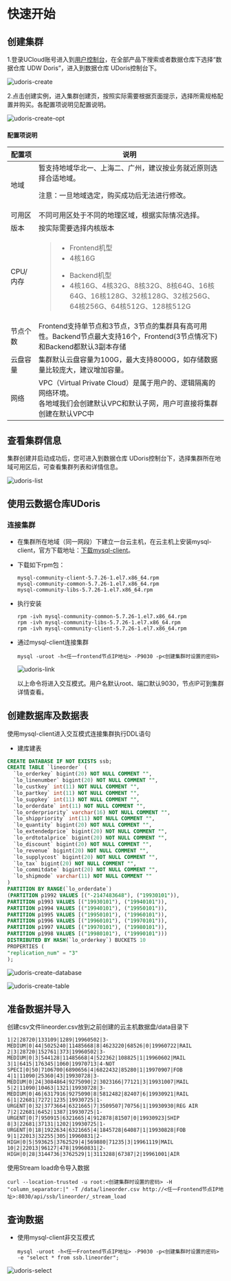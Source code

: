 # 快速开始

## 创建集群
1.登录UCloud账号进入到[用户控制台](https://passport.ucloud.cn/#login)，在全部产品下搜索或者数据仓库下选择“数据仓库 UDW Doris”，进入到数据仓库 UDoris控制台下。

![udoris-create](images/udoris-create.png)

2.点击创建实例，进入集群创建页，按照实际需要根据页面提示，选择所需规格配置并购买。各配置项说明见配置说明。

![udoris-create-opt](images/udoris-create-opt.png)

#### 配置项说明

<table>
    <thead>
    <tr>
        <th>配置项</th>
        <th>说明</th>
    </tr>
    </thead>
    <tbody>
    <tr>
        <td>地域</td>
        <td>
            暂支持地域华北一、上海二、广州，建议按业务就近原则选择合适地域。
            <p class="tip">注意：一旦地域选定，购买成功后无法进行修改。</p>
        </td>
    </tr>
    <tr>
        <td>可用区</td>
        <td>不同可用区处于不同的地理区域，根据实际情况选择。</td>
    </tr>
    <tr>
        <td>版本</td>
        <td>按实际需要选择内核版本</td>
    </tr>
    <tr>
        <td>CPU/内存</td>
        <td>
            <blockquote>
                <ul>
                    <li>Frontend机型</li>
                    <li>4核16G</li>
                </ul>
                <ul>
                    <li>Backend机型</li>
                    <li>4核16G、4核32G、8核32G、8核64G、16核64G、16核128G、32核128G、32核256G、64核256G、64核512G、128核512G</li>
                </ul>
            </blockquote>
        </td>
    </tr>
    <tr>
        <td>节点个数</td>
        <td>Frontend支持单节点和3节点，3节点的集群具有高可用性。Backend节点最大支持16个，Frontend(3节点情况下)和Backend都默认3副本存储</td>
    </tr>
    <tr>
        <td>云盘容量</td>
        <td>集群默认云盘容量为100G，最大支持8000G，如存储数据量比较庞大，建议增加容量。</td>
    </tr>
    <tr>
        <td>网络</td>
        <td>
            VPC（Virtual Private Cloud）是属于用户的、逻辑隔离的网络环境。<br />
            各地域我们会创建默认VPC和默认子网，用户可直接将集群创建在默认VPC中
        </td>
    </tr>
    </tbody>
</table>


## 查看集群信息

集群创建并启动成功后，您可进入到数据仓库 UDoris控制台下，选择集群所在地域可用区后，可查看集群列表和详情信息。

![udoris-list](images/udoris-list.png)



## 使用云数据仓库UDoris

### 连接集群

- 在集群所在地域（同一网段）下建立一台云主机，在云主机上安装mysql-client，官方下载地址：[下载mysql-client](https://dev.mysql.com/downloads/mysql/)。

- 下载如下rpm包：

  ```
  mysql-community-client-5.7.26-1.el7.x86_64.rpm
  mysql-community-common-5.7.26-1.el7.x86_64.rpm
  mysql-community-libs-5.7.26-1.el7.x86_64.rpm
  ```
  
- 执行安装

  ```shell
  rpm -ivh mysql-community-common-5.7.26-1.el7.x86_64.rpm
  rpm -ivh mysql-community-libs-5.7.26-1.el7.x86_64.rpm
  rpm -ivh mysql-community-client-5.7.26-1.el7.x86_64.rpm
  ```

- 通过mysql-client连接集群

  ```shell
  mysql -uroot -h<任一frontend节点IP地址> -P9030 -p<创建集群时设置的密码>
  ```

  ![udoris-link](images/udoris-link.png)

  以上命令将进入交互模式。用户名默认root、端口默认9030，节点IP可到集群详情查看。

## 创建数据库及数据表

使用mysql-client进入交互模式连接集群执行DDL语句

- 建库建表

```sql
CREATE DATABASE IF NOT EXISTS ssb;
CREATE TABLE `lineorder` (
  `lo_orderkey` bigint(20) NOT NULL COMMENT "",
  `lo_linenumber` bigint(20) NOT NULL COMMENT "",
  `lo_custkey` int(11) NOT NULL COMMENT "",
  `lo_partkey` int(11) NOT NULL COMMENT "",
  `lo_suppkey` int(11) NOT NULL COMMENT "",
  `lo_orderdate` int(11) NOT NULL COMMENT "",
  `lo_orderpriority` varchar(16) NOT NULL COMMENT "",
  `lo_shippriority` int(11) NOT NULL COMMENT "",
  `lo_quantity` bigint(20) NOT NULL COMMENT "",
  `lo_extendedprice` bigint(20) NOT NULL COMMENT "",
  `lo_ordtotalprice` bigint(20) NOT NULL COMMENT "",
  `lo_discount` bigint(20) NOT NULL COMMENT "",
  `lo_revenue` bigint(20) NOT NULL COMMENT "",
  `lo_supplycost` bigint(20) NOT NULL COMMENT "",
  `lo_tax` bigint(20) NOT NULL COMMENT "",
  `lo_commitdate` bigint(20) NOT NULL COMMENT "",
  `lo_shipmode` varchar(11) NOT NULL COMMENT ""
)
PARTITION BY RANGE(`lo_orderdate`)
(PARTITION p1992 VALUES [("-2147483648"), ("19930101")),
PARTITION p1993 VALUES [("19930101"), ("19940101")),
PARTITION p1994 VALUES [("19940101"), ("19950101")),
PARTITION p1995 VALUES [("19950101"), ("19960101")),
PARTITION p1996 VALUES [("19960101"), ("19970101")),
PARTITION p1997 VALUES [("19970101"), ("19980101")),
PARTITION p1998 VALUES [("19980101"), ("19990101")))
DISTRIBUTED BY HASH(`lo_orderkey`) BUCKETS 10
PROPERTIES (
"replication_num" = "3"
);
```

![udoris-create-database](images/udoris-create-database.png)

![udoris-create-table](images/udoris-create-table.png)



## 准备数据并导入

创建csv文件lineorder.csv放到之前创建的云主机数据盘/data目录下

```
1|2|28720|133109|1289|19960502|3-MEDIUM|0|44|5025240|11485668|8|4623220|68526|0|19960722|RAIL
2|3|28720|152761|373|19960502|3-MEDIUM|0|3|544128|11485668|4|522362|108825|1|19960602|MAIL
3|1|6415|176345|1060|19970713|4-NOT SPECI|0|50|7106700|6890656|4|6822432|85280|1|19970907|FOB
4|1|11090|25360|43|19930728|3-MEDIUM|0|24|3084864|9275090|2|3023166|77121|3|19931007|MAIL
5|2|11090|10463|1321|19930728|3-MEDIUM|0|46|6317916|9275090|8|5812482|82407|6|19930921|RAIL
6|1|22681|7272|1235|19930725|1-URGENT|0|32|3773664|6321665|7|3509507|70756|1|19930930|REG AIR
7|2|22681|6452|1387|19930725|1-URGENT|0|7|950915|6321665|4|912878|81507|0|19930923|SHIP
8|3|22681|37131|1202|19930725|1-URGENT|0|18|1922634|6321665|4|1845728|64087|1|19930828|FOB
9|1|22013|32255|305|19960831|2-HIGH|0|5|593625|3762529|4|569880|71235|3|19961119|MAIL
10|2|22013|96127|478|19960831|2-HIGH|0|28|3144736|3762529|1|3113288|67387|2|19961001|AIR
```

使用Stream load命令导入数据

```shell
curl --location-trusted -u root:<创建集群时设置的密码> -H "column_separator:|" -T /data/lineorder.csv http://<任一Frontend节点IP地址>:8030/api/ssb/lineorder/_stream_load
```

## 查询数据

- 使用mysql-client非交互模式

  ```
  mysql -uroot -h<任一Frontend节点IP地址> -P9030 -p<创建集群时设置的密码> -e "select * from ssb.lineorder";
  ```

![udoris-select](images/udoris-select.png)



